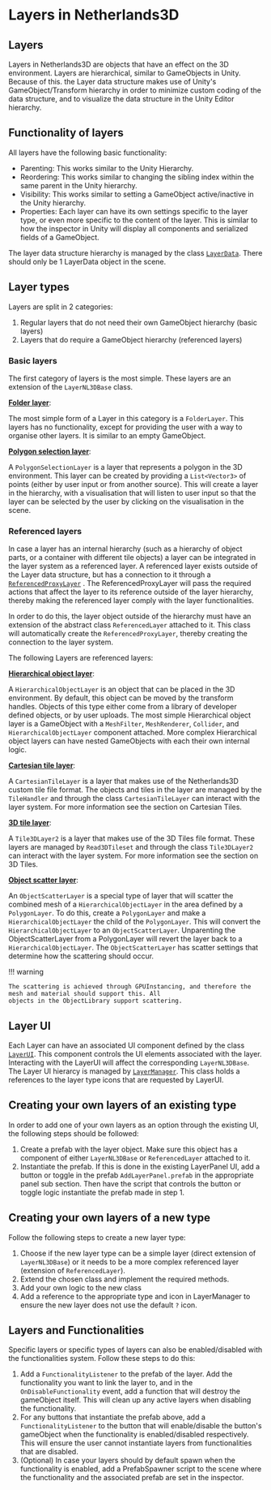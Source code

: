 Layers in Netherlands3D
=======================================

## Layers

Layers in Netherlands3D are objects that have an effect on the 3D environment. Layers are hierarchical, similar to
GameObjects in Unity. Because of this. the Layer data structure makes use of Unity's GameObject/Transform hierarchy in
order to minimize custom coding of the data structure, and to visualize the data structure in the Unity Editor
hierarchy.

## Functionality of layers

All layers have the following basic functionality:

- Parenting: This works similar to the Unity Hierarchy.
- Reordering: This works similar to changing the sibling index within the same parent in the Unity hierarchy.
- Visibility: This works similar to setting a GameObject active/inactive in the Unity hierarchy.
- Properties: Each layer can have its own settings specific to the layer type, or even more specific to the content of
  the layer. This is similar to how the inspector in Unity will display all components and serialized fields of a
  GameObject.

The layer data structure hierarchy is managed by the
class [`LayerData`](https://github.com/Netherlands3D/twin/blob/main/Assets/Scripts/Layers/LayerData.cs). There should
only be 1 LayerData object in the scene.

## Layer types

Layers are split in 2 categories:

1. Regular layers that do not need their own GameObject hierarchy (basic layers)
2. Layers that do require a GameObject hierarchy (referenced layers)

### Basic layers

The first category of layers is the most simple. These layers are an extension of the `LayerNL3DBase` class.

**[Folder layer](https://github.com/Netherlands3D/twin/blob/main/Assets/Scripts/Layers/LayerTypes/FolderLayer.cs)**:

The most simple form of a Layer in this category is a `FolderLayer`. This layers has no functionality, except for
providing the user with a way to organise other layers. It is similar to an empty GameObject.

**[Polygon selection layer](https://github.com/Netherlands3D/twin/blob/main/Assets/Scripts/Layers/LayerTypes/PolygonSelectionLayer.cs)**:

A `PolygonSelectionLayer` is a layer that represents a polygon in the 3D environment. This layer can be created by
providing a `List<Vector3>` of points (either by user input or from another source). This will create a layer in the
hierarchy, with a visualisation that will listen to user input so that the layer can be selected by the user by clicking
on the visualisation in the scene.

### Referenced layers

In case a layer has an internal hierarchy (such as a hierarchy of object parts, or a container with different tile
objects) a layer can be integrated in the layer system as a referenced layer. A referenced layer exists outside of the
Layer data structure, but has a connection to it through a [`ReferencedProxyLayer`](https://github.com/Netherlands3D/twin/blob/main/Assets/Scripts/Layers/LayerTypes/ReferencedProxyLayer.cs) .
The ReferencedProxyLayer will pass the required actions that affect the layer to its reference outside of the layer
hierarchy, thereby making the referenced layer comply with the layer functionalities.

In order to do this, the layer object outside of the hierarchy must have an extension of the abstract
class `ReferencedLayer` attached to it. This class will automatically create the `ReferencedProxyLayer`, thereby
creating the connection to the layer system.

The following Layers are referenced layers:

**[Hierarchical object layer](https://github.com/Netherlands3D/twin/blob/main/Assets/Scripts/Layers/LayerTypes/HierarchicalObjectLayer.cs)**:

A `HierarchicalObjectLayer` is an object that can be placed in the 3D environment. By default, this object can be moved
by the transform handles. Objects of this type either come from a library of developer defined objects, or by user
uploads. The most simple Hierarchical object layer is a GameObject with a `MeshFilter`, `MeshRenderer`, `Collider`,
and `HierarchicalObjectLayer` component attached. More complex Hierarchical object layers can have nested GameObjects
with each their own internal logic.

**[Cartesian tile layer](https://github.com/Netherlands3D/twin/blob/main/Assets/Scripts/Layers/LayerTypes/CartesianTileLayer.cs)**:

A `CartesianTileLayer` is a layer that makes use of the Netherlands3D custom tile file format. The objects and tiles in
the layer are managed by the `TileHandler` and through the class `CartesianTileLayer` can interact with the layer
system. For more information see the section on Cartesian Tiles.

**[3D tile layer](https://github.com/Netherlands3D/twin/blob/main/Assets/Scripts/Layers/LayerTypes/Tile3DLayer2.cs)**:

A `Tile3DLayer2` is a layer that makes use of the 3D Tiles file format. These layers are managed by `Read3DTileset` and
through the class `Tile3DLayer2` can interact with the layer system. For more information see the section on 3D Tiles.

**[Object scatter layer](https://github.com/Netherlands3D/twin/blob/main/Assets/Scripts/Layers/LayerTypes/ObjectScatterLayer.cs)**:

An `ObjectScatterLayer` is a special type of layer that will scatter the combined mesh of a `HierarchicalObjectLayer` in
the area defined by a `PolygonLayer`. To do this, create a `PolygonLayer` and make a `HierarchicalObjectLayer` the child
of the `PolygonLayer`. This will convert the `HierarchicalObjectLayer` to an `ObjectScatterLayer`. Unparenting the
ObjectScatterLayer from a PolygonLayer will revert the layer back to a `HierarchicalObjectLayer`.
The `ObjectScatterLayer` has scatter settings that determine how the scattering should occur.

!!! warning

    The scattering is achieved through GPUInstancing, and therefore the mesh and material should support this. All 
    objects in the ObjectLibrary support scattering.

## Layer UI

Each Layer can have an associated UI component defined by the
class [`LayerUI`](https://github.com/Netherlands3D/twin/blob/main/Assets/Scripts/Layers/LayerUI.cs). This component
controls the UI elements associated with the layer. Interacting with the LayerUI will affect the
corresponding `LayerNL3DBase`.
The Layer UI hierarcy is managed
by [`LayerManager`](https://github.com/Netherlands3D/twin/blob/main/Assets/Scripts/Layers/LayerManager.cs). This class
holds a references to the layer type icons that are requested by LayerUI.

## Creating your own layers of an existing type

In order to add one of your own layers as an option through the existing UI, the following steps should be followed:

1. Create a prefab with the layer object. Make sure this object has a component of either `LayerNL3DBase`
   or `ReferencedLayer` attached to it.
2. Instantiate the prefab. If this is done in the existing LayerPanel UI, add a button or toggle in the
   prefab `AddLayerPanel.prefab` in the appropriate panel sub section. Then have the script that controls the button or
   toggle logic instantiate the prefab made in step 1.

## Creating your own layers of a new type

Follow the following steps to create a new layer type:

1. Choose if the new layer type can be a simple layer (direct extension of `LayerNL3DBase`) or it needs to be a more
   complex referenced layer (extension of `ReferencedLayer`).
2. Extend the chosen class and implement the required methods.
3. Add your own logic to the new class
4. Add a reference to the appropriate type and icon in LayerManager to ensure the new layer does not use the default `?`
   icon.

## Layers and Functionalities

Specific layers or specific types of layers can also be enabled/disabled with the functionalities system. Follow these
steps to do this:

1. Add a `FunctionalityListener` to the prefab of the layer. Add the functionality you want to link the layer to, and in
   the `OnDisableFunctionality` event, add a function that will destroy the gameObject itself. This will clean up any
   active layers when disabling the functionality.
2. For any buttons that instantiate the prefab above, add a `FunctionalityListener` to the button that will
   enable/disable the button's gameObject when the functionality is enabled/disabled respectively. This will ensure the
   user cannot instantiate layers from functionalities that are disabled.
3. (Optional) In case your layers should by default spawn when the functionality is enabled, add a PrefabSpawner script
   to the scene where the functionality and the associated prefab are set in the inspector.
